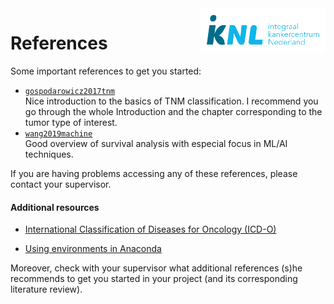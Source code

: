 <img src="https://github.com/IKNL/guidelines/blob/master/resources/logos/iknl_nl.png?raw=true" width=200 align="right">

References
==============================

Some important references to get you started:

* [`gospodarowicz2017tnm`](./gospodarowicz2017tnm.pdf)<br>
Nice introduction to the basics of TNM classification. I recommend you go through the whole Introduction and the chapter corresponding to the tumor type of interest.
* [`wang2019machine`](https://dl.acm.org/doi/abs/10.1145/3214306)<br>
Good overview of survival analysis with especial focus in ML/AI techniques.

If you are having problems accessing any of these references, please contact your supervisor.

#### Additional resources
* [International Classification of Diseases for Oncology (ICD-O)](http://www.iacr.com.fr/index.php?option=com_content&view=category&layout=blog&id=100&Itemid=577)

* [Using environments in Anaconda](https://docs.conda.io/projects/conda/en/latest/user-guide/tasks/manage-environments.html)


Moreover, check with your supervisor what additional references (s)he recommends to get you started in your project (and its corresponding literature review).
